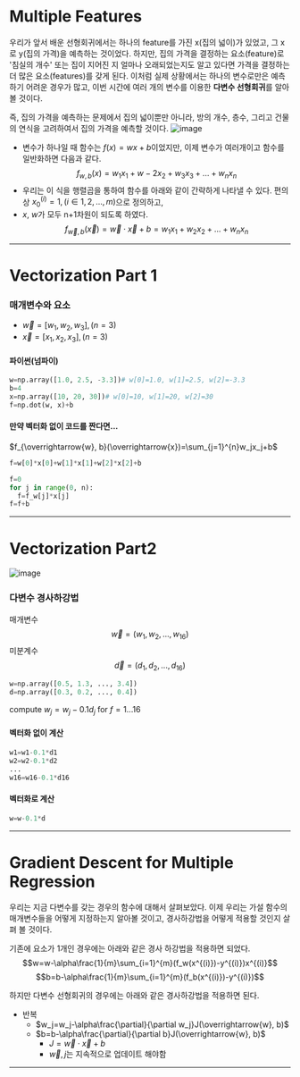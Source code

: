 # Multiple Features
우리가 앞서 배운 선형회귀에서는 하나의 feature를 가진 x(집의 넓이)가 있었고, 그 x로 y(집의 가격)을 예측하는 것이었다.
 하지만, 집의 가격을 결정하는 요소(feature)로 '침실의 개수' 또는 집이 지어진 지 얼마나 오래되었는지도 알고 있다면
 가격을 결정하는 더 많은 요소(features)를 갖게 된다. 
이처럼 실제 상황에서는 하나의 변수로만은 예측하기 어려운 경우가 많고, 이번 시간에 여러 개의 변수를 이용한 **다변수 선형회귀**를 알아볼 것이다.

즉, 집의 가격을 예측하는 문제에서 집의 넓이뿐만 아니라, 방의 개수, 층수, 그리고 건물의 연식을 고려하여서 집의 가격을 예측할 것이다.
![image](https://github.com/qlkdkd/MachineLearning/assets/71871927/053269bd-31df-4b94-9108-112f997817d8)


* 변수가 하나일 때 함수는 $f(x)=wx+b$이었지만, 이제 변수가 여러개이고 함수를 일반화하면 다음과 같다.
$$f_{w, b}(x)=w_1x_1+w-2x_2+w_3x_3+...+w_nx_n$$
* 우리는 이 식을 행렬곱을 통하여 함수를 아래와 같이 간략하게 나타낼 수 있다. 편의상 $x_0^{(i)}=1, (i\in 1, 2, ..., m)$으로 정의하고,
* $x$, $w$가 모두 n+1차원이 되도록 하였다.
$$f_{\overrightarrow{w}, b}(\overrightarrow{x})=\overrightarrow{w}\cdot\overrightarrow{x}+b=w_1x_1+w_2x_2+...+w_nx_n$$

---

#  Vectorization Part 1
### 매개변수와 요소
* $\overrightarrow{w}=[w_1, w_2, w_3], (n=3)$
* $\overrightarrow{x}=[x_1, x_2, x_3], (n=3)$
#### 파이썬(넘파이)
```python
w=np.array([1.0, 2.5, -3.3])# w[0]=1.0, w[1]=2.5, w[2]=-3.3
b=4
x=np.array([10, 20, 30])# w[0]=10, w[1]=20, w[2]=30
f=np.dot(w, x)+b
```
#### 만약 벡터화 없이 코드를 짠다면...
$f_{\overrightarrow{w}, b}(\overrightarrow{x})=\sum_{j=1}^{n}w_jx_j+b$
```python
f=w[0]*x[0]+w[1]*x[1]+w[2]*x[2]+b
```
```python
f=0
for j in range(0, n):
  f=f_w[j]*x[j]
f=f+b
```

---

# Vectorization Part2
![image](https://github.com/qlkdkd/MachineLearning/assets/71871927/0a68b3c9-c5f8-4f81-96be-ad51b6ddf206)

### 다변수 경사하강법
매개변수
$$\overrightarrow{w}=(w_1, w_2, ..., w_16)$$
미분계수
$$\overrightarrow{d}=(d_1, d_2, ..., d_16)$$
```python
w=np.array([0.5, 1.3, ..., 3.4])
d=np.array([0.3, 0.2, ..., 0.4])
```
compute $w_j=w_j-0.1d_j$ for $f=1...16$

#### 벡터화 없이 계산
```python
w1=w1-0.1*d1
w2=w2-0.1*d2
...
w16=w16-0.1*d16
```
#### 벡터화로 계산
```python
w=w-0.1*d
```

---

# Gradient Descent for Multiple Regression
우리는 지금 다변수를 갖는 경우의 함수에 대해서 살펴보았다. 이제 우리는 가설 함수의 매개변수들을 어떻게 지정하는지 알아볼 것이고, 
경사하강법을 어떻게 적용할 것인지 살펴 볼 것이다.

기존에 요소가 1개인 경우에는 아래와 같은 경사 하강법을 적용하면 되었다.
$$w=w-\alpha\frac{1}{m}\sum_{i=1}^{m}(f_w(x^{(i)})-y^{(i)})x^{(i)}$$
$$b=b-\alpha\frac{1}{m}\sum_{i=1}^{m}(f_b(x^{(i)})-y^{(i)})$$

하지만 다변수 선형회귀의 경우에는 아래와 같은 경사하강법을 적용하면 된다.
* 반복
    * $w_j=w_j-\alpha\frac{\partial}{\partial w_j}J(\overrightarrow{w}, b)$
    * $b=b-\alpha\frac{\partial}{\partial b}J(\overrightarrow{w}, b)$
        * $J=\overrightarrow{w}\cdot\overrightarrow{x}+b$
        * $\overrightarrow{w}, j$는 지속적으로 업데이트 해야함
     
---


